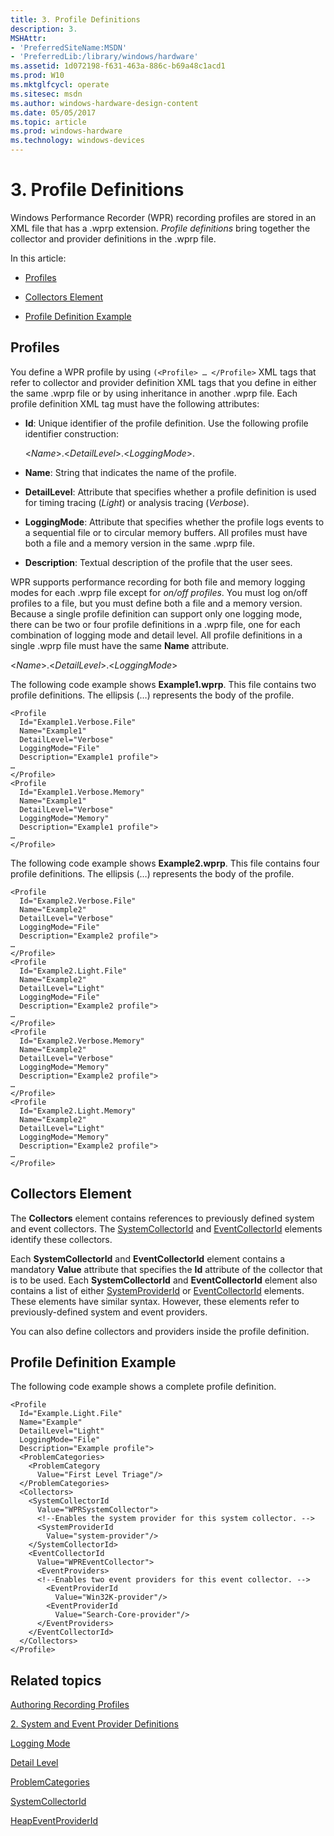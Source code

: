 ```yaml
---
title: 3. Profile Definitions
description: 3.
MSHAttr:
- 'PreferredSiteName:MSDN'
- 'PreferredLib:/library/windows/hardware'
ms.assetid: 1d072198-f631-463a-886c-b69a48c1acd1
ms.prod: W10
ms.mktglfcycl: operate
ms.sitesec: msdn
ms.author: windows-hardware-design-content
ms.date: 05/05/2017
ms.topic: article
ms.prod: windows-hardware
ms.technology: windows-devices
---
```


# 3. Profile Definitions


Windows Performance Recorder (WPR) recording profiles are stored in an XML file that has a .wprp extension. *Profile definitions* bring together the collector and provider definitions in the .wprp file.

In this article:

-   [Profiles](#profiles)

-   [Collectors Element](#collectors)

-   [Profile Definition Example](#profdefex)

## Profiles


You define a WPR profile by using `(<Profile> … </Profile>` XML tags that refer to collector and provider definition XML tags that you define in either the same .wprp file or by using inheritance in another .wprp file. Each profile definition XML tag must have the following attributes:

-   **Id**: Unique identifier of the profile definition. Use the following profile identifier construction:

    &lt;*Name*&gt;.&lt;*DetailLevel*&gt;.&lt;*LoggingMode*&gt;.

-   **Name**: String that indicates the name of the profile.

-   **DetailLevel**: Attribute that specifies whether a profile definition is used for timing tracing (*Light*) or analysis tracing (*Verbose*).

-   **LoggingMode**: Attribute that specifies whether the profile logs events to a sequential file or to circular memory buffers. All profiles must have both a file and a memory version in the same .wprp file.

-   **Description**: Textual description of the profile that the user sees.

WPR supports performance recording for both file and memory logging modes for each .wprp file except for *on/off profiles*. You must log on/off profiles to a file, but you must define both a file and a memory version. Because a single profile definition can support only one logging mode, there can be two or four profile definitions in a .wprp file, one for each combination of logging mode and detail level. All profile definitions in a single .wprp file must have the same **Name** attribute.

&lt;*Name*&gt;.&lt;*DetailLevel*&gt;.&lt;*LoggingMode*&gt;

The following code example shows **Example1.wprp**. This file contains two profile definitions. The ellipsis (…) represents the body of the profile.

``` syntax
<Profile
  Id="Example1.Verbose.File"
  Name="Example1"
  DetailLevel="Verbose"
  LoggingMode="File"
  Description="Example1 profile">
…
</Profile>
<Profile
  Id="Example1.Verbose.Memory"
  Name="Example1"
  DetailLevel="Verbose"
  LoggingMode="Memory"
  Description="Example1 profile">
…
</Profile>
```

The following code example shows **Example2.wprp**. This file contains four profile definitions. The ellipsis (…) represents the body of the profile.

``` syntax
<Profile
  Id="Example2.Verbose.File"
  Name="Example2"
  DetailLevel="Verbose"
  LoggingMode="File"
  Description="Example2 profile">
…
</Profile>
<Profile
  Id="Example2.Light.File"
  Name="Example2"
  DetailLevel="Light"
  LoggingMode="File"
  Description="Example2 profile">
…
</Profile>
<Profile
  Id="Example2.Verbose.Memory"
  Name="Example2"
  DetailLevel="Verbose"
  LoggingMode="Memory"
  Description="Example2 profile">
…
</Profile>
<Profile
  Id="Example2.Light.Memory"
  Name="Example2"
  DetailLevel="Light"
  LoggingMode="Memory"
  Description="Example2 profile">
…
</Profile>
```

## <a href="" id="collectors"></a>Collectors Element


The **Collectors** element contains references to previously defined system and event collectors. The [SystemCollectorId](systemcollectorid.md) and [EventCollectorId](eventcollectorid.md) elements identify these collectors.

Each **SystemCollectorId** and **EventCollectorId** element contains a mandatory **Value** attribute that specifies the **Id** attribute of the collector that is to be used. Each **SystemCollectorId** and **EventCollectorId** element also contains a list of either [SystemProviderId](systemproviderid.md) or [EventCollectorId](eventcollectorid.md) elements. These elements have similar syntax. However, these elements refer to previously-defined system and event providers.

You can also define collectors and providers inside the profile definition.

## <a href="" id="profdefex"></a>Profile Definition Example


The following code example shows a complete profile definition.

``` syntax
<Profile
  Id="Example.Light.File"
  Name="Example"
  DetailLevel="Light"
  LoggingMode="File"
  Description="Example profile">
  <ProblemCategories> 
    <ProblemCategory
      Value="First Level Triage"/>
  </ProblemCategories> 
  <Collectors> 
    <SystemCollectorId
      Value="WPRSystemCollector">
      <!--Enables the system provider for this system collector. --> 
      <SystemProviderId
        Value="system-provider"/>
    </SystemCollectorId> 
    <EventCollectorId
      Value="WPREventCollector">
      <EventProviders> 
      <!--Enables two event providers for this event collector. --> 
        <EventProviderId
          Value="Win32K-provider"/>
        <EventProviderId
          Value="Search-Core-provider"/>
      </EventProviders> 
    </EventCollectorId> 
  </Collectors>
</Profile>
```

## Related topics


[Authoring Recording Profiles](authoring-recording-profiles.md)

[2. System and Event Provider Definitions](2-system-and-event-provider-definitions.md)

[Logging Mode](logging-mode.md)

[Detail Level](detail-level.md)

[ProblemCategories](problemcategories.md)

[SystemCollectorId](systemcollectorid.md)

[HeapEventProviderId](heapeventproviderid.md)

 

 







